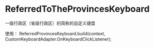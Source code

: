 # ReferredToTheProvincesKeyboard
一级行政区（省级行政区）的简称的自定义键盘

使用：
ReferredProvincesKeyboard.build(context, CustomKeyboardAdapter.OnKeyboardClickListener);
